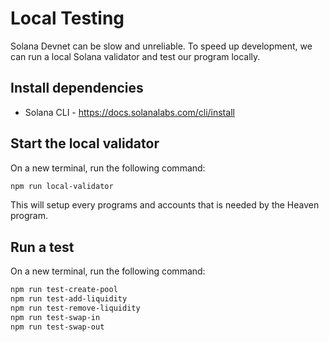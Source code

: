 # Local Testing
Solana Devnet can be slow and unreliable. To speed up development, we can run a local Solana validator and test our program locally.

## Install dependencies
- Solana CLI - https://docs.solanalabs.com/cli/install

## Start the local validator
On a new terminal, run the following command:
```bash
npm run local-validator
```
This will setup every programs and accounts that is needed by the Heaven program.

## Run a test
On a new terminal, run the following command:
```bash
npm run test-create-pool
npm run test-add-liquidity
npm run test-remove-liquidity
npm run test-swap-in
npm run test-swap-out
```
